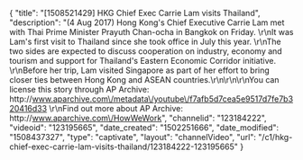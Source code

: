 {
    "title": "[1508521429] HKG Chief Exec Carrie Lam visits Thailand",
    "description": "(4 Aug 2017) Hong Kong's Chief Executive Carrie Lam met with Thai Prime Minister Prayuth Chan-ocha in Bangkok on Friday. \r\nIt was Lam's first visit to Thailand since she took office in July this year.  \r\nThe two sides are expected to discuss cooperation on industry, economy and tourism and support for Thailand's Eastern Economic Corridor initiative. \r\nBefore her trip, Lam visited Singapore as part of her effort to bring closer ties between Hong Kong and ASEAN countries.\r\n\r\n\r\nYou can license this story through AP Archive: http:\/\/www.aparchive.com\/metadata\/youtube\/f7afb5d7cea5e9517d7fe7b320416d33 \r\nFind out more about AP Archive: http:\/\/www.aparchive.com\/HowWeWork",
    "channelid": "123184222",
    "videoid": "123195665",
    "date_created": "1502251666",
    "date_modified": "1508437327",
    "type": "captivate",
    "layout": "channelVideo",
    "url": "\/c1\/hkg-chief-exec-carrie-lam-visits-thailand\/123184222-123195665"
}